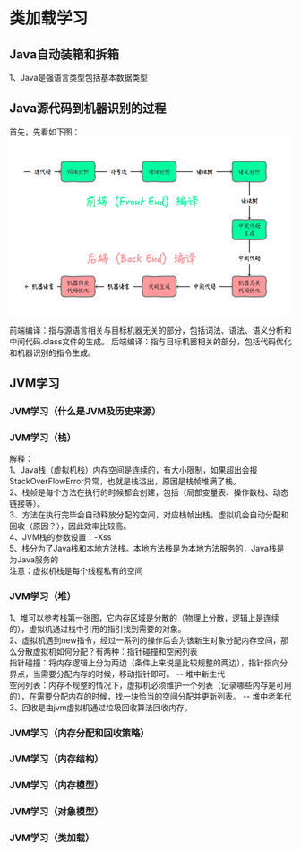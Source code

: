 # 类加载学习

## Java自动装箱和拆箱
1、Java是强语言类型包括基本数据类型

## Java源代码到机器识别的过程
首先，先看如下图：
![image](https://github.com/msqiao/study_java/blob/master/src/day19_11_12/QQ20180414-203816.png)

前端编译：指与源语言相关与目标机器无关的部分，包括词法、语法、语义分析和中间代码.class文件的生成。
后端编译：指与目标机器相关的部分，包括代码优化和机器识别的指令生成。

## JVM学习
### JVM学习（什么是JVM及历史来源）
### JVM学习（栈）


















解释：<br>
1、Java栈（虚拟机栈）内存空间是连续的，有大小限制，如果超出会报StackOverFlowError异常，也就是栈溢出，原因是栈帧堆满了栈。<br>
2、栈帧是每个方法在执行的时候都会创建，包括（局部变量表、操作数栈、动态链接等）。<br>
3、方法在执行完毕会自动释放分配的空间，对应栈帧出栈。虚拟机会自动分配和回收（原因？），因此效率比较高。<br>
4、JVM栈的参数设置：-Xss<br>
5、栈分为了Java栈和本地方法栈。本地方法栈是为本地方法服务的，Java栈是为Java服务的<br>
注意：虚拟机栈是每个线程私有的空间

### JVM学习（堆）
1、堆可以参考栈第一张图，它内存区域是分散的（物理上分散，逻辑上是连续的），虚拟机通过栈中引用的指引找到需要的对象。<br>
2、虚拟机遇到new指令，经过一系列的操作后会为该新生对象分配内存空间，那么分散虚拟机如何分配？有两种：指针碰撞和空闲列表<br>
指针碰撞：将内存逻辑上分为两边（条件上来说是比较规整的两边），指针指向分界点，当需要分配内存的时候，移动指针即可。  -- 堆中新生代<br>
空闲列表：内存不规整的情况下，虚拟机必须维护一个列表（记录哪些内存是可用的），在需要分配内存的时候，找一块恰当的空间分配并更新列表。  -- 堆中老年代<br>
3、回收是由jvm虚拟机通过垃圾回收算法回收内存。

### JVM学习（内存分配和回收策略）

### JVM学习（内存结构）


### JVM学习（内存模型）
### JVM学习（对象模型）
### JVM学习（类加载）
